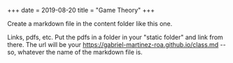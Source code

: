 +++
date = 2019-08-20
title = "Game Theory"
+++

Create a markdown file in the content folder like this one. 

Links, pdfs, etc. Put the pdfs in a folder in your "static folder" and link from there. The url will be your https://gabriel-martinez-roa.github.io/class.md -- so, whatever the name of the markdown file is. 